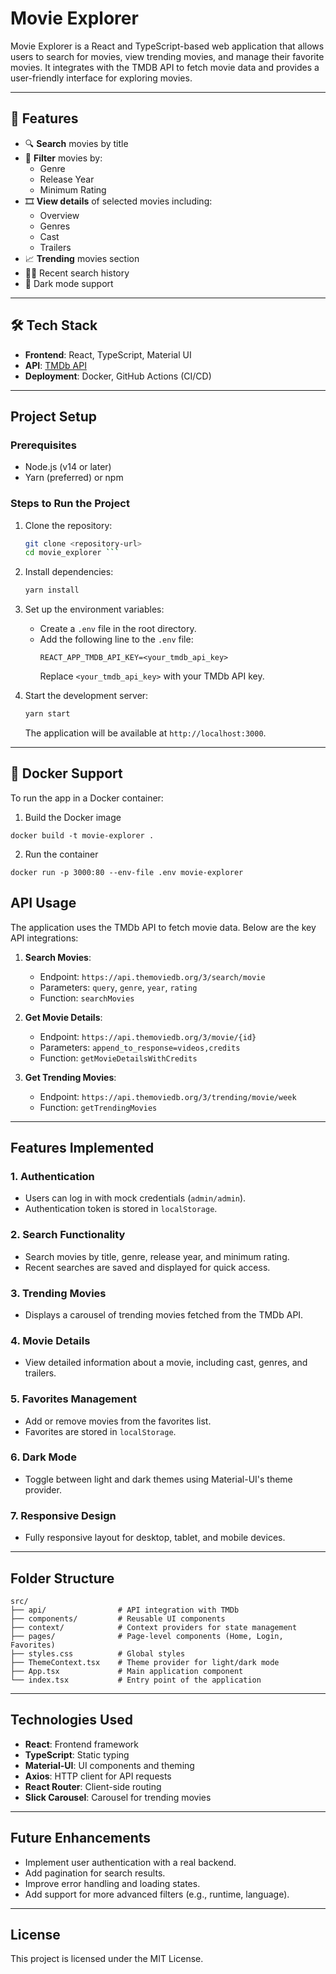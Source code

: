 # Movie Explorer

Movie Explorer is a React and TypeScript-based web application that allows users to search for movies, view trending movies, and manage their favorite movies. It integrates with the TMDB API to fetch movie data and provides a user-friendly interface for exploring movies.

---
## 🚀 Features

- 🔍 **Search** movies by title
- 🎯 **Filter** movies by:
  - Genre
  - Release Year
  - Minimum Rating
- 🎞️ **View details** of selected movies including:
  - Overview
  - Genres
  - Cast
  - Trailers
- 📈 **Trending** movies section
- 🕵️‍♂️ Recent search history
- 🌙 Dark mode support 

---

## 🛠️ Tech Stack

- **Frontend**: React, TypeScript, Material UI
- **API**: [TMDb API](https://www.themoviedb.org/documentation/api)
- **Deployment**: Docker, GitHub Actions (CI/CD)

---
## Project Setup

### Prerequisites
- Node.js (v14 or later)
- Yarn (preferred) or npm

### Steps to Run the Project
1. Clone the repository:
   ```bash
   git clone <repository-url>
   cd movie_explorer ```


2. Install dependencies:
   ```bash
   yarn install
   ```

3. Set up the environment variables:
   - Create a `.env` file in the root directory.
   - Add the following line to the `.env` file:
     ```
     REACT_APP_TMDB_API_KEY=<your_tmdb_api_key>
     ```
     Replace `<your_tmdb_api_key>` with your TMDb API key.

4. Start the development server:
   ```bash
   yarn start
   ```
   The application will be available at `http://localhost:3000`.

---



## 🐳 Docker Support
To run the app in a Docker container:

1. Build the Docker image
```
docker build -t movie-explorer .
```

2. Run the container
 ```
docker run -p 3000:80 --env-file .env movie-explorer
```


## API Usage

The application uses the TMDb API to fetch movie data. Below are the key API integrations:

1. **Search Movies**:
   - Endpoint: `https://api.themoviedb.org/3/search/movie`
   - Parameters: `query`, `genre`, `year`, `rating`
   - Function: `searchMovies`

2. **Get Movie Details**:
   - Endpoint: `https://api.themoviedb.org/3/movie/{id}`
   - Parameters: `append_to_response=videos,credits`
   - Function: `getMovieDetailsWithCredits`

3. **Get Trending Movies**:
   - Endpoint: `https://api.themoviedb.org/3/trending/movie/week`
   - Function: `getTrendingMovies`

---

## Features Implemented

### 1. **Authentication**
- Users can log in with mock credentials (`admin/admin`).
- Authentication token is stored in `localStorage`.

### 2. **Search Functionality**
- Search movies by title, genre, release year, and minimum rating.
- Recent searches are saved and displayed for quick access.

### 3. **Trending Movies**
- Displays a carousel of trending movies fetched from the TMDb API.

### 4. **Movie Details**
- View detailed information about a movie, including cast, genres, and trailers.

### 5. **Favorites Management**
- Add or remove movies from the favorites list.
- Favorites are stored in `localStorage`.

### 6. **Dark Mode**
- Toggle between light and dark themes using Material-UI's theme provider.

### 7. **Responsive Design**
- Fully responsive layout for desktop, tablet, and mobile devices.

---

## Folder Structure

```
src/
├── api/                # API integration with TMDb
├── components/         # Reusable UI components
├── context/            # Context providers for state management
├── pages/              # Page-level components (Home, Login, Favorites)
├── styles.css          # Global styles
├── ThemeContext.tsx    # Theme provider for light/dark mode
├── App.tsx             # Main application component
└── index.tsx           # Entry point of the application
```

---

## Technologies Used

- **React**: Frontend framework
- **TypeScript**: Static typing
- **Material-UI**: UI components and theming
- **Axios**: HTTP client for API requests
- **React Router**: Client-side routing
- **Slick Carousel**: Carousel for trending movies

---

## Future Enhancements

- Implement user authentication with a real backend.
- Add pagination for search results.
- Improve error handling and loading states.
- Add support for more advanced filters (e.g., runtime, language).

---

## License

This project is licensed under the MIT License.







